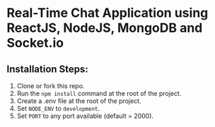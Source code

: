 # Real-Time Chat Application using ReactJS, NodeJS, MongoDB and Socket.io

## Installation Steps:

1. Clone or fork this repo.
2. Run the `npm install` command at the root of the project.
3. Create a .env file at the root of the project.
4. Set `NODE_ENV` to `development`.
5. Set `PORT` to any port available (default = 2000).
